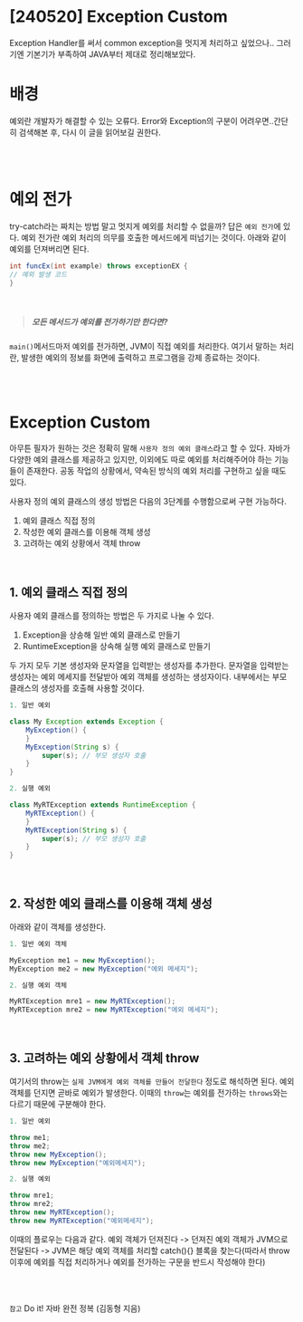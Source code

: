 # [240520] Exception Custom

Exception Handler를 써서 common exception을 멋지게 처리하고 싶었으나.. 그러기엔 기본기가 부족하여 JAVA부터 제대로 정리해보았다.
</br>

# 배경
예외란 개발자가 해결할 수 있는 오류다. Error와 Exception의 구분이 어려우면..간단히 검색해본 후, 다시 이 글을 읽어보길 권한다.

</br></br>

# 예외 전가
try-catch라는 짜치는 방법 말고 멋지게 예외를 처리할 수 없을까? 답은 `예외 전가`에 있다. 예외 전가란 예외 처리의 의무를 호출한 메서드에게 떠넘기는 것이다. 아래와 같이 예외를 던져버리면 된다.

```java
int funcEx(int example) throws exceptionEX {
// 예외 발생 코드
}
```

</br>

>##### 모든 메서드가 예외를 전가하기만 한다면?
`main()`메서드마저 예외를 전가하면, JVM이 직접 예외를 처리한다. 여기서 말하는 처리란, 발생한 예외의 정보를 화면에 출력하고 프로그램을 강제 종료하는 것이다.

</br></br>

# Exception Custom

아무튼 필자가 원하는 것은 정확히 말해 `사용자 정의 예외 클래스`라고 할 수 있다. 자바가 다양한 예외 클래스를 제공하고 있지만, 이외에도 따로 예외를 처리해주어야 하는 기능들이 존재한다. 공동 작업의 상황에서, 약속된 방식의 예외 처리를 구현하고 싶을 때도 있다.

사용자 정의 예외 클래스의 생성 방법은 다음의 3단계를 수행함으로써 구현 가능하다.
1. 예외 클래스 직접 정의
2. 작성한 예외 클래스를 이용해 객체 생성
3. 고려하는 예외 상황에서 객체 throw

</br>

## 1. 예외 클래스 직접 정의
사용자 예외 클래스를 정의하는 방법은 두 가지로 나눌 수 있다.
1. Exception을 상송해 일반 예외 클래스로 만들기
2. RuntimeException을 상속해 실행 예외 클래스로 만들기

두 가지 모두 기본 생성자와 문자열을 입력받는 생성자를 추가한다. 문자열을 입력받는 생성자는 예외 메세지를 전달받아 예외 객체를 생성하는 생성자이다. 내부에서는 부모 클래스의 생성자를 호출해 사용할 것이다.

```java
1. 일반 예외

class My Exception extends Exception {
	MyException() {
    }
    MyException(String s) {
    	super(s); // 부모 생성자 호출
    }
}

2. 실행 예외

class MyRTException extends RuntimeException {
	MyRTException() {
    }
    MyRTException(String s) {
    	super(s); // 부모 생성자 호출
    }
}
```
</br>

## 2. 작성한 예외 클래스를 이용해 객체 생성

아래와 같이 객체를 생성한다.

```java
1. 일반 예외 객체

MyException me1 = new MyException();
MyException me2 = new MyException("에외 메세지");

2. 실행 예외 객체

MyRTException mre1 = new MyRTException();
MyRTException mre2 = new MyRTException("에외 메세지");
```
</br>

## 3. 고려하는 예외 상황에서 객체 throw
여기서의 throw는 `실제 JVM에게 예외 객체를 만들어 전달한다` 정도로 해석하면 된다. 예외 객체를 던지면 곧바로 예외가 발생한다. 이때의 `throw`는 예외를 전가하는 `throws`와는 다르기 때문에 구분해야 한다.

```java
1. 일반 예외

throw me1;
throw me2;
throw new MyException();
throw new MyException("예외메세지");

2. 실행 예외

throw mre1;
throw mre2;
throw new MyRTException();
throw new MyRTException("예외메세지");
```
이때의 플로우는 다음과 같다.
예외 객체가 던져진다
-> 던져진 예외 객체가 JVM으로 전달된다
-> JVM은 해당 예외 객체를 처리할 catch(){} 블록을 찾는다(따라서 throw 이후에 예외를 직접 처리하거나 예외를 전가하는 구문을 반드시 작성해야 한다)

</br></br>

`참고`
Do it! 자바 완전 정복 (김동형 지음)